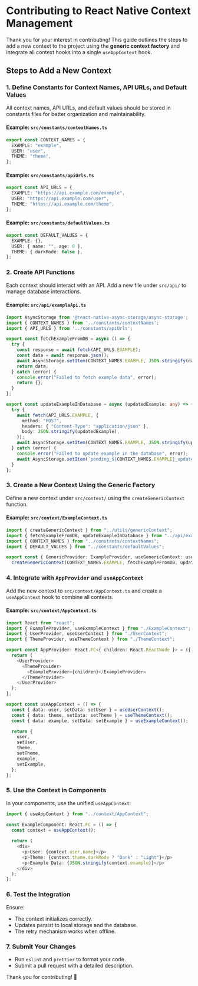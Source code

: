 # Contributing to React Native Context Management

Thank you for your interest in contributing! This guide outlines the steps to add a new context to the project using the **generic context factory** and integrate all context hooks into a single `useAppContext` hook.

## Steps to Add a New Context

### 1. Define Constants for Context Names, API URLs, and Default Values
All context names, API URLs, and default values should be stored in constants files for better organization and maintainability.

#### Example: `src/constants/contextNames.ts`
```typescript
export const CONTEXT_NAMES = {
  EXAMPLE: "example",
  USER: "user",
  THEME: "theme",
};
```

#### Example: `src/constants/apiUrls.ts`
```typescript
export const API_URLS = {
  EXAMPLE: "https://api.example.com/example",
  USER: "https://api.example.com/user",
  THEME: "https://api.example.com/theme",
};
```

#### Example: `src/constants/defaultValues.ts`
```typescript
export const DEFAULT_VALUES = {
  EXAMPLE: {},
  USER: { name: "", age: 0 },
  THEME: { darkMode: false },
};
```

### 2. Create API Functions
Each context should interact with an API. Add a new file under `src/api/` to manage database interactions.

#### Example: `src/api/exampleApi.ts`
```typescript
import AsyncStorage from '@react-native-async-storage/async-storage';
import { CONTEXT_NAMES } from '../constants/contextNames';
import { API_URLS } from '../constants/apiUrls';

export const fetchExampleFromDB = async () => {
  try {
    const response = await fetch(API_URLS.EXAMPLE);
    const data = await response.json();
    await AsyncStorage.setItem(CONTEXT_NAMES.EXAMPLE, JSON.stringify(data));
    return data;
  } catch (error) {
    console.error("Failed to fetch example data", error);
    return {};
  }
};

export const updateExampleInDatabase = async (updatedExample: any) => {
  try {
    await fetch(API_URLS.EXAMPLE, {
      method: "POST",
      headers: { "Content-Type": "application/json" },
      body: JSON.stringify(updatedExample),
    });
    await AsyncStorage.setItem(CONTEXT_NAMES.EXAMPLE, JSON.stringify(updatedExample));
  } catch (error) {
    console.error("Failed to update example in the database", error);
    await AsyncStorage.setItem(`pending_${CONTEXT_NAMES.EXAMPLE}_update`, JSON.stringify(updatedExample));
  }
};
```

### 3. Create a New Context Using the Generic Factory
Define a new context under `src/context/` using the `createGenericContext` function.

#### Example: `src/context/ExampleContext.ts`
```typescript
import { createGenericContext } from "../utils/genericContext";
import { fetchExampleFromDB, updateExampleInDatabase } from "../api/exampleApi";
import { CONTEXT_NAMES } from "../constants/contextNames";
import { DEFAULT_VALUES } from "../constants/defaultValues";

export const { GenericProvider: ExampleProvider, useGenericContext: useExampleContext } =
  createGenericContext(CONTEXT_NAMES.EXAMPLE, fetchExampleFromDB, updateExampleInDatabase, DEFAULT_VALUES.EXAMPLE);
```

### 4. Integrate with `AppProvider` and `useAppContext`
Add the new context to `src/context/AppContext.ts` and create a `useAppContext` hook to combine all contexts.

#### Example: `src/context/AppContext.ts`
```typescript
import React from "react";
import { ExampleProvider, useExampleContext } from "./ExampleContext";
import { UserProvider, useUserContext } from "./UserContext";
import { ThemeProvider, useThemeContext } from "./ThemeContext";

export const AppProvider: React.FC<{ children: React.ReactNode }> = ({ children }) => {
  return (
    <UserProvider>
      <ThemeProvider>
        <ExampleProvider>{children}</ExampleProvider>
      </ThemeProvider>
    </UserProvider>
  );
};

export const useAppContext = () => {
  const { data: user, setData: setUser } = useUserContext();
  const { data: theme, setData: setTheme } = useThemeContext();
  const { data: example, setData: setExample } = useExampleContext();

  return {
    user,
    setUser,
    theme,
    setTheme,
    example,
    setExample,
  };
};
```

### 5. Use the Context in Components
In your components, use the unified `useAppContext`:
```typescript
import { useAppContext } from "../context/AppContext";

const ExampleComponent: React.FC = () => {
  const context = useAppContext();
  
  return (
    <div>
      <p>User: {context.user.name}</p>
      <p>Theme: {context.theme.darkMode ? "Dark" : "Light"}</p>
      <p>Example Data: {JSON.stringify(context.example)}</p>
    </div>
  );
};
```

### 6. Test the Integration
Ensure:
- The context initializes correctly.
- Updates persist to local storage and the database.
- The retry mechanism works when offline.

### 7. Submit Your Changes
- Run `eslint` and `prettier` to format your code.
- Submit a pull request with a detailed description.

Thank you for contributing! 🎉
